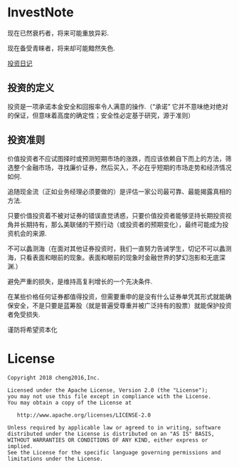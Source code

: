 # InvestNote

现在已然衰朽者，将来可能重放异彩.

现在备受青睐者，将来却可能黯然失色.

[投资日记](note/note201803.md)



## 投资的定义

投资是一项承诺本金安全和回报率令人满意的操作.（“承诺” 它并不意味绝对绝对的保证，但意味着高度的确定性；安全性必定基于研究，源于准则）


## 投资准则

价值投资者不应试图择时或预测短期市场的涨跌，而应该依赖自下而上的方法，筛选整个金融市场，寻找廉价证券，然后买入，不必在乎短期的市场走势和经济情况如何.

追随现金流（正如业务经理必须要做的）是评估一家公司最可靠、最能揭露真相的方法.

只要价值投资着不被对证券的错误直觉诱惑，只要价值投资者能够坚持长期投资视角并长期持有，那么美联储的干预行动（或投资者的预期变化），最终可能成为投资机会的来源.

不可以蠡测海（在面对其他证券投资时，我们一直努力告诫学生，切记不可以蠡测海，只看表面和眼前的现象。表面和眼前的现象时金融世界的梦幻泡影和无底深渊.）

避免严重的损失，是维持高复利增长的一个先决条件.

在某些价格任何证券都值得投资，但需要重申的是没有什么证券单凭其形式就能确保安全，不是只要是蓝筹股（就是普遍受尊重并被广泛持有的股票）就能保护投资者免受损失.

谨防将希望资本化



# License

    Copyright 2018 cheng2016,Inc.

    Licensed under the Apache License, Version 2.0 (the "License");
    you may not use this file except in compliance with the License.
    You may obtain a copy of the License at

       http://www.apache.org/licenses/LICENSE-2.0

    Unless required by applicable law or agreed to in writing, software
    distributed under the License is distributed on an "AS IS" BASIS,
    WITHOUT WARRANTIES OR CONDITIONS OF ANY KIND, either express or implied.
    See the License for the specific language governing permissions and
    limitations under the License.

